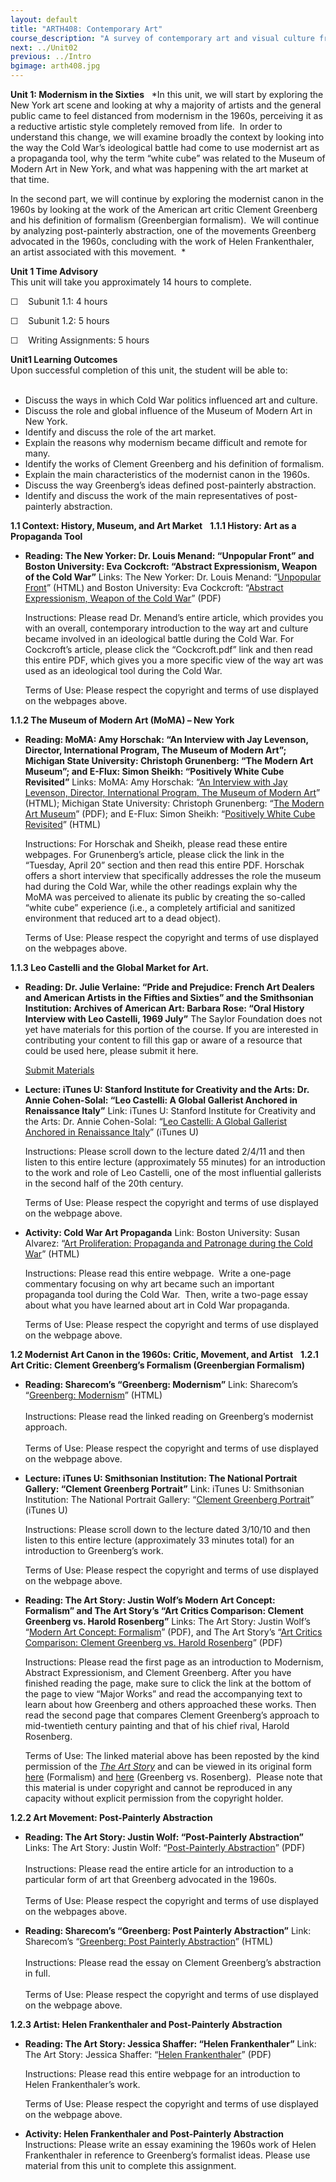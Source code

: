 ```yaml
---
layout: default
title: "ARTH408: Contemporary Art"
course_description: "A survey of contemporary art and visual culture from the 1960 to 2010 in both the western and global context, with particular emphasis on the specific aesthetic and social issues of the contemporary period."
next: ../Unit02
previous: ../Intro
bgimage: arth408.jpg
---
```

**Unit 1: Modernism in the Sixties** <span id="1"></span> 
*In this unit, we will start by exploring the New York art scene and
looking at why a majority of artists and the general public came to feel
distanced from modernism in the 1960s, perceiving it as a reductive
artistic style completely removed from life.  In order to understand
this change, we will examine broadly the context by looking into the way
the Cold War’s ideological battle had come to use modernist art as a
propaganda tool, why the term “white cube” was related to the Museum of
Modern Art in New York, and what was happening with the art market at
that time.  
  
 In the second part, we will continue by exploring the modernist canon
in the 1960s by looking at the work of the American art critic Clement
Greenberg and his definition of formalism (Greenbergian formalism).  We
will continue by analyzing post-painterly abstraction, one of the
movements Greenberg advocated in the 1960s, concluding with the work of
Helen Frankenthaler, an artist associated with this movement.  *

**Unit 1 Time Advisory**  
<span id="internal-source-marker_0.6936582736670971">This unit will take
you approximately 14 hours to complete.</span>  
  
 ☐    Subunit 1.1: 4 hours  
  
 ☐    Subunit 1.2: 5 hours  
  
 ☐    Writing Assignments: 5 hours

**Unit1 Learning Outcomes**  
Upon successful completion of this unit, the student will be able to:  
  

-   Discuss the ways in which Cold War politics influenced art and
    culture.  
-   Discuss the role and global influence of the Museum of Modern Art in
    New York.
-   Identify and discuss the role of the art market.  
-   Explain the reasons why modernism became difficult and remote for
    many.
-   Identify the works of Clement Greenberg and his definition of
    formalism.
-   Explain the main characteristics of the modernist canon in the
    1960s.
-   Discuss the way Greenberg’s ideas defined post-painterly
    abstraction.
-   Identify and discuss the work of the main representatives of
    post-painterly abstraction.

**1.1 Context: History, Museum, and Art Market** <span id="1.1"></span> 
**1.1.1 History: Art as a Propaganda Tool** <span id="1.1.1"></span> 
-   **Reading: The New Yorker: Dr. Louis Menand: “Unpopular Front” and
    Boston University: Eva Cockcroft: “Abstract Expressionism, Weapon of
    the Cold War”**
    Links: The New Yorker: Dr. Louis Menand: “[Unpopular
    Front](http://www.google.com/url?q=http%3A%2F%2Fwww.newyorker.com%2Farchive%2F2005%2F10%2F17%2F051017crat_atlarge%3FcurrentPage%3D1&sa=D&sntz=1&usg=AFQjCNHguHwbrjvKfI6YaYVC-xqh4oB_LA)”
    (HTML) and Boston University: Eva Cockcroft: “[Abstract
    Expressionism, Weapon of the Cold
    War](http://theiwt.com/wp-content/uploads/2011/03/Eva-Cockcroft.pdf)”
    (PDF)  
      
     Instructions: Please read Dr. Menand’s entire article, which
    provides you with an overall, contemporary introduction to the way
    art and culture became involved in an ideological battle during the
    Cold War. For Cockcroft’s article, please click the “Cockcroft.pdf”
    link and then read this entire PDF, which gives you a more specific
    view of the way art was used as an ideological tool during the Cold
    War.  
      
     Terms of Use: Please respect the copyright and terms of use
    displayed on the webpages above.

**1.1.2 The Museum of Modern Art (MoMA) – New York** <span
id="1.1.2"></span> 
-   **Reading: MoMA: Amy Horschak: “An Interview with Jay Levenson,
    Director, International Program, The Museum of Modern Art”; Michigan
    State University: Christoph Grunenberg: “The Modern Art Museum”; and
    E-Flux: Simon Sheikh: “Positively White Cube Revisited”**
    Links: MoMA: Amy Horschak: “[An Interview with Jay Levenson,
    Director, International Program, The Museum of Modern
    Art](http://www.google.com/url?q=http%3A%2F%2Fwww.moma.org%2Fexplore%2Finside_out%2F2010%2F08%2F30%2Fwhat-is-momas-international-program%2F&sa=D&sntz=1&usg=AFQjCNFNdUwiTrXV9b-dffc4TMiPCyMPfA)”
    (HTML); Michigan State University: Christoph Grunenberg: “[The
    Modern Art
    Museum](http://www.google.com/url?q=https%3A%2F%2Fwww.msu.edu%2Fcourse%2Fha%2F240%2Fsyllabus.htm&sa=D&sntz=1&usg=AFQjCNGDqlKoOBjyE2SBcPUAoG7en_HO1w)”
    (PDF); and E-Flux: Simon Sheikh: “[Positively White Cube
    Revisited](http://www.google.com/url?q=http%3A%2F%2Fwww.e-flux.com%2Fjournal%2Fview%2F38&sa=D&sntz=1&usg=AFQjCNF7Gggsgp1ytSb03R0RF-lelPUaUQ)”
    (HTML)  
      
     Instructions: For Horschak and Sheikh, please read these entire
    webpages. For Grunenberg’s article, please click the link in the
    “Tuesday, April 20” section and then read this entire PDF. Horschak
    offers a short interview that specifically addresses the role the
    museum had during the Cold War, while the other readings explain why
    the MoMA was perceived to alienate its public by creating the
    so-called “white cube” experience (i.e., a completely artificial and
    sanitized environment that reduced art to a dead object).  
      
     Terms of Use: Please respect the copyright and terms of use
    displayed on the webpages above.

**1.1.3 Leo Castelli and the Global Market for Art.** <span
id="1.1.3"></span> 
-   **Reading: Dr. Julie Verlaine: “Pride and Prejudice: French Art
    Dealers and American Artists in the Fifties and Sixties” and the
    Smithsonian Institution: Archives of American Art: Barbara Rose:
    “Oral History Interview with Leo Castelli, 1969 July”**
    The Saylor Foundation does not yet have materials for this portion
    of the course. If you are interested in contributing your content to
    fill this gap or aware of a resource that could be used here, please
    submit it here.

    [Submit Materials](/contribute/)

-   **Lecture: iTunes U: Stanford Institute for Creativity and the Arts:
    Dr. Annie Cohen-Solal: “Leo Castelli: A Global Gallerist Anchored in
    Renaissance Italy”**
    Link: iTunes U: Stanford Institute for Creativity and the Arts: Dr.
    Annie Cohen-Solal: “[Leo Castelli: A Global Gallerist Anchored in
    Renaissance
    Italy](http://www.google.com/url?q=http%3A%2F%2Fitunes.apple.com%2FWebObjects%2FMZStore.woa%2Fwa%2FviewPodcast%3Fid%3D385667360&sa=D&sntz=1&usg=AFQjCNESHOwqqIaxxMuIPdS3knjj8jlYiw)”
    (iTunes U)  
      
     Instructions: Please scroll down to the lecture dated 2/4/11 and
    then listen to this entire lecture (approximately 55 minutes) for an
    introduction to the work and role of Leo Castelli, one of the most
    influential gallerists in the second half of the 20th century.  
      
     Terms of Use: Please respect the copyright and terms of use
    displayed on the webpage above.

-   **Activity: Cold War Art Propaganda**
    Link: Boston University: Susan Alvarez: “[Art Proliferation:
    Propaganda and Patronage during the Cold
    War](https://bu.digication.com/alvarez3/Final_Essay2)” (HTML)  
      
     Instructions: Please read this entire webpage.  Write a one-page
    commentary focusing on why art became such an important propaganda
    tool during the Cold War.  Then, write a two-page essay about what
    you have learned about art in Cold War propaganda.  
      
     Terms of Use: Please respect the copyright and terms of use
    displayed on the webpage above.

**1.2 Modernist Art Canon in the 1960s: Critic, Movement, and Artist**
<span id="1.2"></span> 
**1.2.1 Art Critic: Clement Greenberg’s Formalism (Greenbergian
Formalism)** <span id="1.2.1"></span> 
-   **Reading: Sharecom’s “Greenberg: Modernism”**
    Link: Sharecom’s “[Greenberg:
    Modernism](http://www.sharecom.ca/greenberg/modernism.html)”
    (HTML)  
        
     Instructions: Please read the linked reading on Greenberg’s
    modernist approach.  
        
     Terms of Use: Please respect the copyright and terms of use
    displayed on the webpage above.

-   **Lecture: iTunes U: Smithsonian Institution: The National Portrait
    Gallery: “Clement Greenberg Portrait”**
    Link: iTunes U: Smithsonian Institution: The National Portrait
    Gallery: “[Clement Greenberg
    Portrait](http://itunes.apple.com/us/itunes-u/gallery-talks/id382622334)”
    (iTunes U)  
      
     Instructions: Please scroll down to the lecture dated 3/10/10 and
    then listen to this entire lecture (approximately 33 minutes total)
    for an introduction to Greenberg’s work.  
      
     Terms of Use: Please respect the copyright and terms of use
    displayed on the webpage above.

-   **Reading: The Art Story: Justin Wolf’s Modern Art Concept:
    Formalism” and The Art Story’s “Art Critics Comparison: Clement
    Greenberg vs. Harold Rosenberg”**
    Links: The Art Story: Justin Wolf’s “[Modern Art Concept:
    Formalism](http://www.saylor.org/site/wp-content/uploads/2012/02/ARTH408-1.2.1-Justin-Wolf%E2%80%99s-Modern-Art-Concept-Formalism.pdf)”
    (PDF), and The Art Story’s “[Art Critics Comparison: Clement
    Greenberg vs. Harold
    Rosenberg](http://www.saylor.org/site/wp-content/uploads/2012/02/ARTH408-1.2.1-The-Art-Story-Clement-Greenberg-vs-Harold-Rosenberg.pdf)”
    (PDF)  
      
     Instructions: Please read the first page as an introduction to
    Modernism, Abstract Expressionism, and Clement Greenberg. After you
    have finished reading the page, make sure to click the link at the
    bottom of the page to view “Major Works” and read the accompanying
    text to learn about how Greenberg and others approached these works.
    Then read the second page that compares Clement Greenberg’s approach
    to mid-twentieth century painting and that of his chief rival,
    Harold Rosenberg.  
      
     Terms of Use: The linked material above has been reposted by the
    kind permission of the *[The Art
    Story](http://www.theartstory.org/index.html)* and can be viewed in
    its original form
    [here](http://www.theartstory.org/definition-formalism.htm)
    (Formalism) and
    [here](http://www.theartstory.org/critics-greenberg-rosenberg.htm)
    (Greenberg vs. Rosenberg).  Please note that this material is under
    copyright and cannot be reproduced in any capacity without explicit
    permission from the copyright holder.  

**1.2.2 Art Movement: Post-Painterly Abstraction** <span
id="1.2.2"></span> 
-   **Reading: The Art Story: Justin Wolf: “Post-Painterly
    Abstraction”**
    Links: The Art Story: Justin Wolf:
    “[Post-](http://www.saylor.org/site/wp-content/uploads/2011/10/ARTH408-1.2.2-Post-Painterly-Abstraction.pdf)[Painterly Abstraction](http://www.saylor.org/site/wp-content/uploads/2011/10/ARTH408-1.2.2-Post-Painterly-Abstraction.pdf)”
    (PDF)  
        
     Instructions: Please read the entire article for an introduction to
    a particular form of art that Greenberg advocated in the 1960s.  
        
     Terms of Use: Please respect the copyright and terms of use
    displayed on the webpages above.

-   **Reading: Sharecom’s “Greenberg: Post Painterly Abstraction”**
    Link: Sharecom’s “[Greenberg: Post Painterly
    Abstraction](http://www.sharecom.ca/greenberg/ppaessay.html)”
    (HTML)  
        
     Instructions: Please read the essay on Clement Greenberg’s
    abstraction in full.  
        
     Terms of Use: Please respect the copyright and terms of use
    displayed on the webpage above.

**1.2.3 Artist: Helen Frankenthaler and Post-Painterly Abstraction**
<span id="1.2.3"></span> 
-   **Reading: The Art Story: Jessica Shaffer: “Helen Frankenthaler”**
    Link: The Art Story: Jessica Shaffer: “[Helen
    Frankenthaler](http://www.saylor.org/site/wp-content/uploads/2011/10/ARTH408-1.2.3-Helen-Frankenthaler1.pdf)”
    (PDF)  
      
     Instructions: Please read this entire webpage for an introduction
    to Helen Frankenthaler’s work.  
      
     Terms of Use: Please respect the copyright and terms of use
    displayed on the webpage above.

-   **Activity: Helen Frankenthaler and Post-Painterly Abstraction**
    Instructions: Please write an essay examining the 1960s work of
    Helen Frankenthaler in reference to Greenberg’s formalist ideas.
    Please use material from this unit to complete this assignment.


